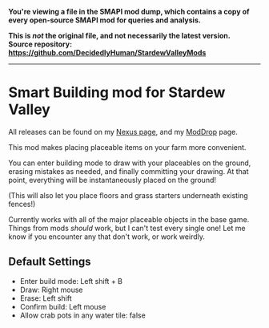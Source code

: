 **You're viewing a file in the SMAPI mod dump, which contains a copy of every open-source SMAPI mod
for queries and analysis.**

**This is _not_ the original file, and not necessarily the latest version.**  
**Source repository: https://github.com/DecidedlyHuman/StardewValleyMods**

----

# Smart Building mod for Stardew Valley
All releases can be found on my [Nexus page](https://www.nexusmods.com/users/79440738?tab=user+files), and my [ModDrop](https://www.moddrop.com/stardew-valley/profile/251772/mods) page.

This mod makes placing placeable items on your farm more convenient. 

You can enter building mode to draw with your placeables on the ground, erasing mistakes as needed, and finally committing your drawing. At that point, everything will be instantaneously placed on the ground!

(This will also let you place floors and grass starters underneath existing fences!)

Currently works with all of the major placeable objects in the base game. Things from mods *should* work, but I can't test every single one! Let me know if you encounter any that don't work, or work weirdly.

## Default Settings

* Enter build mode: Left shift + B
* Draw: Right mouse
* Erase: Left shift
* Confirm build: Left mouse
* Allow crab pots in any water tile: false